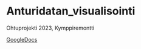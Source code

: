 # Anturidatan_visualisointi
Ohtuprojekti 2023, Kymppiremontti


[GoogleDocs](https://docs.google.com/document/d/1QX5531UtGSlKvD8sWsybSA-4EVealks38i76uw9FWWU/edit?usp=sharing)
